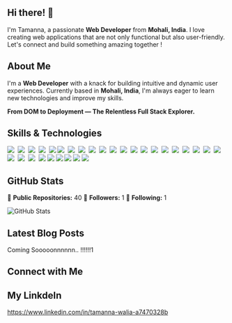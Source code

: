 ## Hi there! 👋

I'm Tamanna, a passionate **Web Developer** from **Mohali, India**. I love creating web applications that are not only functional but also user-friendly. Let's connect and build something amazing together !

## About Me

I'm a **Web Developer** with a knack for building intuitive and dynamic user experiences. Currently based in **Mohali, India**, I'm always eager to learn new technologies and improve my skills.

**From DOM to Deployment — The Relentless Full Stack Explorer.**

## Skills & Technologies

<img src="https://img.shields.io/badge/HTML-%23E34F26.svg?logo=html5&logoColor=white"> 
<img src="https://img.shields.io/badge/CSS-1572B6?logo=css3&logoColor=fff"> 
<img src="https://img.shields.io/badge/JavaScript-F7DF1E?logo=javascript&logoColor=000"> 
<img src="https://img.shields.io/badge/Java-%23ED8B00.svg?logo=openjdk&logoColor=white"> 
<img src="https://custom-icon-badges.demolab.com/badge/C%23-%23239120.svg?logo=cshrp&logoColor=white">
<img src="https://img.shields.io/badge/JSON-000?logo=json&logoColor=fff"> 
<img src="https://img.shields.io/badge/.NET-512BD4?logo=dotnet&logoColor=fff"> 
<img src="https://img.shields.io/badge/Node.js-6DA55F?logo=node.js&logoColor=white"> 
<img src="https://img.shields.io/badge/React%20Hook%20Form-EC5990?logo=reacthookform&logoColor=fff"> 
<img src="https://img.shields.io/badge/React_Router-CA4245?logo=react-router&logoColor=white"> 
<img src="https://img.shields.io/badge/React-61DAFB?logo=react&logoColor=white"> 
<img src="https://img.shields.io/badge/Redux-764ABC?logo=redux&logoColor=fff"> 
<img src="https://img.shields.io/badge/Tailwind%20CSS-%2338B2AC.svg?logo=tailwind-css&logoColor=white"> 
<img src="https://img.shields.io/badge/Vite-646CFF?logo=vite&logoColor=fff"> 
<img src="https://img.shields.io/badge/Google%20Cloud-%234285F4.svg?logo=google-cloud&logoColor=white"> 
<img src="https://img.shields.io/badge/Vercel-%23000000.svg?logo=vercel&logoColor=white"> 
<img src="https://img.shields.io/badge/Firebase-039BE5?logo=Firebase&logoColor=white"> 
<img src="https://img.shields.io/badge/MongoDB-%234ea94b.svg?logo=mongodb&logoColor=white"> 
<img src="https://img.shields.io/badge/MySQL-4479A1?logo=mysql&logoColor=fff"> 
<img src="https://img.shields.io/badge/ChatGPT-74aa9c?logo=openai&logoColor=white"> 
<img src="https://img.shields.io/badge/GitHub%20Copilot-000?logo=githubcopilot&logoColor=fff"> 
<img src="https://img.shields.io/badge/Google%20Gemini-886FBF?logo=googlegemini&logoColor=fff"> 
<img src="https://img.shields.io/badge/GitHub-%23121011.svg?logo=github&logoColor=white"> 
<img src="https://img.shields.io/badge/npm-CB3837?logo=npm&logoColor=fff"> 
<img src="https://img.shields.io/badge/Netlify-%23000000.svg?logo=netlify&logoColor=#00C7B7">
<img src="https://img.shields.io/badge/shadcn%2Fui-000?logo=shadcnui&logoColor=fff">
<img src="https://img.shields.io/badge/Redux-764ABC?logo=redux&logoColor=fff">
<img src="https://img.shields.io/badge/GitHub-%23121011.svg?logo=github&logoColor=white">
<img src="https://img.shields.io/badge/npm-CB3837?logo=npm&logoColor=fff">
<img src="https://img.shields.io/badge/Vue.js-4FC08D?logo=vuedotjs&logoColor=fff">



## GitHub Stats

🔴 **Public Repositories:** 40
👥 **Followers:** 1
👤 **Following:** 1

![GitHub Stats](https://github-readme-stats.vercel.app/api?username=Tamanna209&show_icons=true&hide_title=true&count_private=true&theme=radical)

## Latest Blog Posts

Coming Sooooonnnnnn.. !!!!!!1

## Connect with Me

## My LinkdeIn
https://www.linkedin.com/in/tamanna-walia-a7470328b











